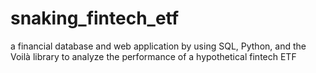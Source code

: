 # snaking_fintech_etf
a financial database and web application by using SQL, Python, and the Voilà library to analyze the performance of a hypothetical fintech ETF
